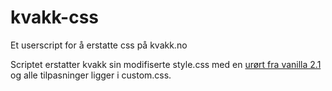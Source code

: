 # kvakk-css
Et userscript for å erstatte css på kvakk.no

Scriptet erstatter kvakk sin modifiserte style.css med en [urørt fra vanilla 2.1](https://github.com/vanilla/vanilla/blob/Vanilla_2.1/applications/dashboard/design/style.css) og alle tilpasninger ligger i custom.css.